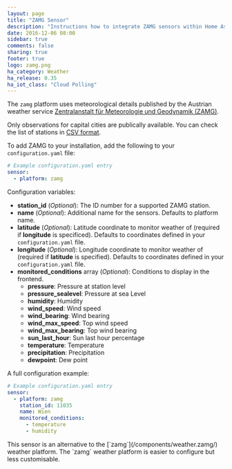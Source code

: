 ```yaml
---
layout: page
title: "ZAMG Sensor"
description: "Instructions how to integrate ZAMG sensors within Home Assistant."
date: 2016-12-06 08:00
sidebar: true
comments: false
sharing: true
footer: true
logo: zamg.png
ha_category: Weather
ha_release: 0.35
ha_iot_class: "Cloud Polling"
---
```


The `zamg` platform uses meteorological details published by the Austrian weather service [Zentralanstalt für Meteorologie und Geodynamik (ZAMG)](https://www.zamg.ac.at).

Only observations for capital cities are publically available. You can check the list of stations in [CSV format](http://www.zamg.ac.at/ogd).

To add ZAMG to your installation, add the following to your `configuration.yaml` file:

```yaml
# Example configuration.yaml entry
sensor:
  - platform: zamg
```

Configuration variables:

- **station_id** (*Optional*): The ID number for a supported ZAMG station.
- **name** (*Optional*): Additional name for the sensors. Defaults to platform name.
- **latitude** (*Optional*): Latitude coordinate to monitor weather of (required if **longitude** is specificed). Defaults to coordinates defined in your `configuration.yaml` file.
- **longitude** (*Optional*): Longitude coordinate to monitor weather of (required if **latitude** is specified). Defaults to coordinates defined in your `configuration.yaml` file.
- **monitored_conditions** array (*Optional*): Conditions to display in the frontend.
  - **pressure**: Pressure at station level
  - **pressure_sealevel**: Pressure at sea Level
  - **humidity**: Humidity
  - **wind_speed**: Wind speed
  - **wind_bearing**: Wind bearing
  - **wind_max_speed**: Top wind speed
  - **wind_max_bearing**: Top wind bearing
  - **sun_last_hour**: Sun last hour percentage
  - **temperature**: Temperature
  - **precipitation**: Precipitation
  - **dewpoint**: Dew point

A full configuration example:

```yaml
# Example configuration.yaml entry
sensor:
  - platform: zamg
    station_id: 11035
    name: Wien
    monitored_conditions:
      - temperature
      - humidity
```

<p class='note'>
This sensor is an alternative to the [`zamg`](/components/weather.zamg/) weather platform. The `zamg` weather platform is easier to configure but less customisable.
</p>
